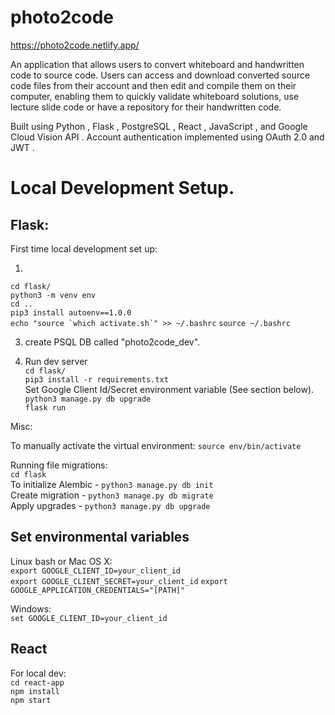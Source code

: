 # photo2code
https://photo2code.netlify.app/

An application that allows users to convert whiteboard and handwritten code to source code. Users can access and
download converted source code files from their account and then edit and compile them on their computer, enabling them to
quickly validate whiteboard solutions, use lecture slide code or have a repository for their handwritten code.

Built using Python , Flask , PostgreSQL , React , JavaScript , and Google Cloud Vision API . Account authentication
implemented using OAuth 2.0 and JWT .

# Local Development Setup. 

## Flask:  

First time local development set up:

1)  
`cd flask/`  
`python3 -m venv env`  
`cd ..`  
`pip3 install autoenv==1.0.0`  
``echo "source `which activate.sh`" >> ~/.bashrc``
`source ~/.bashrc`

3) create PSQL DB called "photo2code_dev". 

4) Run dev server  
`cd flask/`  
`pip3 install -r requirements.txt`  
Set Google Client Id/Secret environment variable (See section below).  
`python3 manage.py db upgrade`  
`flask run`  

Misc:  

To manually activate the virtual environment:
`source env/bin/activate`  

Running file migrations:  
`cd flask`  
To initialize Alembic - `python3 manage.py db init`  
Create migration - `python3 manage.py db migrate`  
Apply upgrades - `python3 manage.py db upgrade`  



## Set environmental variables

Linux bash or Mac OS X:   
`export GOOGLE_CLIENT_ID=your_client_id`  
`export GOOGLE_CLIENT_SECRET=your_client_id`
`export GOOGLE_APPLICATION_CREDENTIALS="[PATH]"`

Windows:  
`set GOOGLE_CLIENT_ID=your_client_id`  


## React

For local dev:  
`cd react-app`  
`npm install`  
`npm start`  
